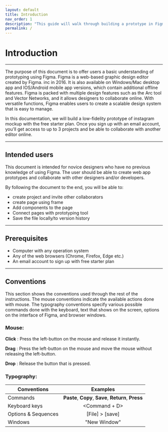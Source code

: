 ```yaml
---
layout: default
title: Introduction
nav_order: 1
description: "This guide will walk through building a prototype in Figma."
permalink: /
---
```


# Introduction

---

The purpose of this document is to offer users a basic understanding of prototyping using Figma. Figma is a web-based graphic design editor created by Figma. inc in 2016. It is also available on Windows/Mac desktop app and IOS/Android mobile app versions, which contain additional offline features. Figma is packed with multiple design features such as the Arc tool and Vector Networks, and it allows designers to collaborate online. With versatile functions, Figma enables users to create a scalable design system that is easy to manage.

In this documentation, we will build a low-fidelity prototype of instagram mockup with the free starter plan. Once you sign up with an email account, you'll get access to up to 3 projects and be able to collaborate with another editor online.

---

## Intended users

This document is intended for novice designers who have no previous knowledge of using Figma. The user should be able to create web app prototypes and collaborate with other designers and/or developers.

By following the document to the end, you will be able to:

- create project and invite other collaborators
- create page using frame
- Add components to the page
- Connect pages with prototyping tool
- Save the file locally/to version history

---

## Prerequisites

- Computer with any operation system
- Any of the web browsers (Chrome, Firefox, Edge etc.)
- An email account to sign up with free starter plan

---

## Conventions

This section shows the conventions used through the rest of the instructions. The mouse conventions indicate the available actions done with mouse. The typography conventions specify various possible commands done with the keyboard, text that shows on the screen, options on the interface of Figma, and browser windows.

### Mouse:

**Click** : Press the left-button on the mouse and release it instantly.

**Drag** : Press the left-button on the mouse and move the mouse without releasing the left-button.

**Drop** : Release the button that is pressed.

### Typography:

|  Conventions          | Examples           |
| -------------          |:-------------:    |
| Commands             | **Paste**, **Copy**, **Save**, **Return**, **Press**|
| Keyboard keys         | <Command + D> <Shift>|
| Options & Sequences   | [File] > [save]       |
| Windows                 | "New Window" |
